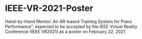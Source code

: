# IEEE-VR-2021-Poster
Hand-by-Hand Mentor: An AR-based Training System for Piano Performance", expected to be accepted by the IEEE Virtual Reality Conference (IEEE VR2021) as a poster on February 22, 2021.
